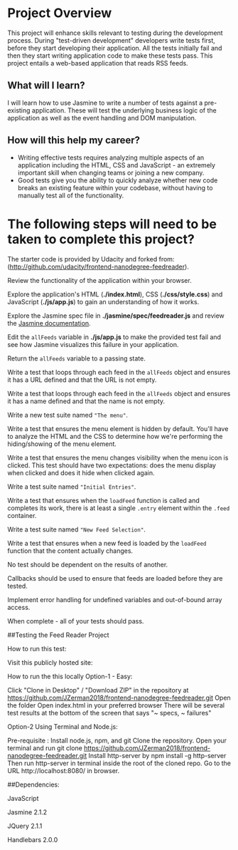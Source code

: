 # Project Overview

This project will enhance skills relevant to testing during the development process. During "test-driven development" developers write tests first, before they start developing their application. All the tests initially fail and then they start writing application code to make these tests pass. This project entails a web-based application that reads RSS feeds.

## What will I learn?

I will learn how to use Jasmine to write a number of tests against a pre-existing application. These will test the underlying business logic of the application as well as the event handling and DOM manipulation.


## How will this help my career?

* Writing effective tests requires analyzing multiple aspects of an application including the HTML, CSS and JavaScript - an extremely important skill when changing teams or joining a new company.
* Good tests give you the ability to quickly analyze whether new code breaks an existing feature within your codebase, without having to manually test all of the functionality.


# The following steps will need to be taken to complete this project?

The starter code is provided by Udacity and forked from: (http://github.com/udacity/frontend-nanodegree-feedreader).

Review the functionality of the application within your browser.

Explore the application's HTML (**./index.html**), CSS (**./css/style.css**) and JavaScript (**./js/app.js**) to gain an understanding of how it works.

Explore the Jasmine spec file in **./jasmine/spec/feedreader.js** and review the [Jasmine documentation](http://jasmine.github.io).

Edit the `allFeeds` variable in **./js/app.js** to make the provided test fail and see how Jasmine visualizes this failure in your application.

Return the `allFeeds` variable to a passing state.

Write a test that loops through each feed in the `allFeeds` object and ensures it has a URL defined and that the URL is not empty.

Write a test that loops through each feed in the `allFeeds` object and ensures it has a name defined and that the name is not empty.

Write a new test suite named `"The menu"`.

Write a test that ensures the menu element is hidden by default. You'll have to analyze the HTML and the CSS to determine how we're performing the hiding/showing of the menu element.

Write a test that ensures the menu changes visibility when the menu icon is clicked. This test should have two expectations: does the menu display when clicked and does it hide when clicked again.

Write a test suite named `"Initial Entries"`.

Write a test that ensures when the `loadFeed` function is called and completes its work, there is at least a single `.entry` element within the `.feed` container.

Write a test suite named `"New Feed Selection"`.

Write a test that ensures when a new feed is loaded by the `loadFeed` function that the content actually changes.

No test should be dependent on the results of another.

Callbacks should be used to ensure that feeds are loaded before they are tested.

Implement error handling for undefined variables and out-of-bound array access.

When complete - all of your tests should pass. 
 
##Testing the Feed Reader Project

How to run this test:

Visit this publicly hosted site: 


How to run the this locally
Option-1 - Easy:

Click "Clone in Desktop" / "Download ZIP" in the repository at https://github.com/JZerman2018/frontend-nanodegree-feedreader.git
Open the folder
Open index.html in your preferred browser
There will be several test results at the bottom of the screen that says "~ specs, ~ failures"


Option-2 Using Terminal and Node.js:

Pre-requisite : Install node.js, npm, and git
Clone the repository. Open your terminal and run git clone https://github.com/JZerman2018/frontend-nanodegree-feedreader.git
Install http-server by npm install -g http-server
Then run http-server in terminal inside the root of the cloned repo.
Go to the URL http://localhost:8080/ in browser.

##Dependencies:

JavaScript

Jasmine 2.1.2

JQuery 2.1.1

Handlebars 2.0.0
